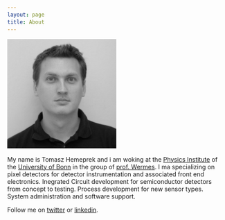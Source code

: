 ```yaml
---
layout: page
title: About
---
```


<img style="width: 50%;" src="/assets/HemperekTomaszBW.jpg">

My name is Tomasz Hemeprek and i am woking at the [Physics Institute](http://www.pi.uni-bonn.de/) of the [University of Bonn](http://www.uni-bonn.de/) in the group of [prof. Wermes](http://pixel.physik.uni-bonn.de/). 
I ma specializing on pixel detectors for detector instrumentation and associated front end electronics. Inegrated Circuit development for semiconductor detectors from concept to testing. Process development for new sensor types. System administration and software support.

Follow me on [twitter](https://twitter.com/themperek) or [linkedin](http://linkedin.com/in/hemperek).

